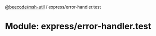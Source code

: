 [@beecode/msh-util](../README.md) / express/error-handler.test

# Module: express/error-handler.test
